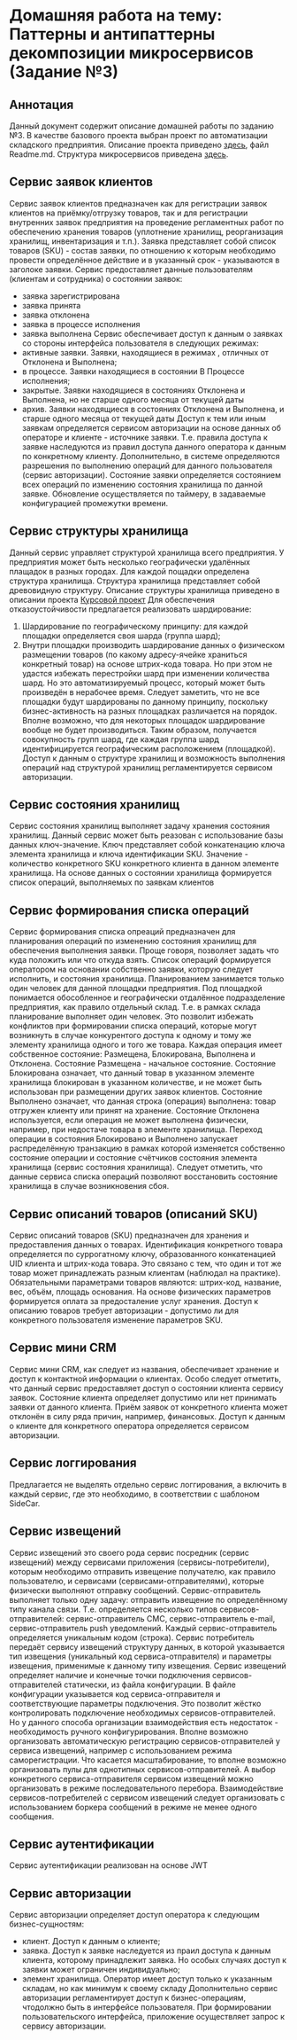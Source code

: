 # Домашняя работа на тему: Паттерны и антипаттерны декомпозиции микросервисов (Задание №3)
## Аннотация
Данный документ содержит описание домашней работы по заданию №3. В качестве базового проекта выбран проект по автоматизации складского предприятия.
Описание проекта приведено [здесь](https://github.com/Kiselb/Software-Architect-2019-11), файл Readme.md.
Структура микросервисов приведена [здесь](https://www.draw.io/?lightbox=1&highlight=0000ff&edit=_blank&layers=1&nav=1&title=apw%20(21).drawio#R7V1Zc%2BM2Ev41qkoerOJ9PEqWnE0lU5nEm93J05bGom1NZNFL0Rk7vz48ALDRaIqQeEgaeVLliBAJQo0%2Bvm40GiP7%2Bun1h2Tx%2FPghXkbrkWUsX0f2bGRZpmME2f%2FylreyJTDDsuEhWS3ZTVXD7erviDUarPVltYy20o1pHK%2FT1bPceBdvNtFdKrUtkiT%2BKt92H6%2Fltz4vHiKl4fZusVZb%2F7tapo%2BsNbSM6ot%2FRauHR%2F5qy2DfPC343axh%2B7hYxl9Bkz0f2ddJHKflp6fX62idU48TpnzupuZbMbIk2qQ6D3y4%2Fzr%2F9X%2B%2FLFd%2Fx7e%2Fu%2F%2BeXD0ZH65cr%2Bzmr8X6hf1kNtr0jdMgiV82yyjvxRjZ06%2BPqzS6fV7c5d9%2BzWY9a3tMn9bZlZl9vI83KZtGM7%2BddR8lafRaO3BTkCNjpCh%2BitLkLbuFP2D4jISMiXxO0q%2FVlAiOeYSzYbiMFRgbPIjOK0JlHxit9qCbE3RMt%2BVi%2B1jcyy8%2BLtI0SjZFi2UUpF2t19fxOk6K7u2bSf5fRyR2HJnENkFi2ydILG5sQ%2BLf%2FOe%2F%2FhN8%2BeG37Ze18%2FHtp98%2Fzf%2B4Ms1BWFMhEkHKHXRzZbqZLsGaDsWaXgd0o0XaVMgULTOlxi7jJH2MH%2BLNYj2vWqcyIat7fo7jZ0a%2BL1GavjH6LV7SWCZu9LpKP4HPf%2BRdjS2XXc5eWdfFxRu7KAeaj24332Y%2FJn5J7qJd3GLQE5VE60W6%2Bkt%2BAUVz9ujHeJW9uprgAE1wgKYtXSQPUcqeqmZukiSLN3Dbc37Ddsd7HAsxUhDI2rzpgcBAnFMOoeIjQZQWImmcgUgagYZIWpRIur2psmayZejgOf9497ZeZfRLmmn3uST0z59Fw%2BLuz4eC%2FL%2B8pFkvEWvvgqgmMsHiGhCVUnN2XyS1VZJmDDcx879Td5T98IwN8s9F%2BzQoWnJLWlz6xV%2BjaLwBt82LvxN%2B24zdxi7Lb03WVf55Wny2i88ef5HoDXYSsIHhec8mIJXndZsm8Z8RN%2FSbOJ9HyfazpsV69ZDDg7tsWgt%2ByadzlUHXCfviabVcFsqdYiRZTLEcFtdskPVKuY1QUhCOEsre4AVHvsOaSUzojKTJ2yduG%2FOL0nC6%2FLIynMWVbDmJOSnt0S5d5JNWt3vL6SPL6WP12pXptA35RZaPHCHlAa%2FlAz7zK0hjqzFAzNQlulEo0ZXZdoPLZHV%2BY%2B%2Bs7iFWD%2FEEd8bqNuKk0GrgXPRAYDutOJe9byjODfzL5FzTHopzQ3mCPeyWdsa56EWW26Rz0QOub7fiXGx9euZcZ0Th07CAjaHDEGXYjEO%2FKz45UmuFOa853C1xZtZuFX%2BnmkD3%2B5HlrXP8%2BTmRpMz7%2F0seliwk4WpbiEI%2BGNN4fi34mn%2BffXrI%2F%2F8h3jzEs%2Fyt302uf5x9z18fcJRcfO7oXbfZt7e%2F%2Fpz%2FjZIMg2Yf5q%2FPSbTdKsriNNF1rV7YxyGzajAFANTmoB4ZEUnW9chKf0pwrwE4fALabfDtlD8Ie1Ydril4V8i58gY84gL5gu0BF5ny7aCFy%2BQNECRHGYQP%2BnXBUFx5iGWP14AK5W8W9xug%2Fym4sxyZD%2FoMwbPB92ciCp07mkpAlnI0KbnozdH0Vbk4s%2BCPh2ypiF0fK%2FhDLL4I4zqVDZ9lAEGE%2BmHGRKrUIUNqIWlg34IuMsHIYP%2FwKR4d09Zg2W3j8VgCKKX9L6baln9k9hlCJAu03zBKl4ZoYkMYNuY4bAZGiigPUVbRXk1c%2BT4YDESTOAM%2FlI9jakm9VY9Xc1ohHG%2FxlAv%2B5vP2uZBlfj8eg3ijI3cuCD8Bdwo72EhEJCA6cnQWVqcLpegiQ2M5rh4A683QhMfwlfm6H%2FOG2cof%2F4Ze9tOejsZVP0fTn3a6dqfbLQcRixd46o6%2BjIaBlKsLpDpJuqDpRjvVe7gYUGMLkzUH3jEyhsd0McQo%2FfxvCKGJD15fmUtF0cOR%2BYBG8Mdb%2FEfCuAC0n3Dpy3p3K5g0OOGx3QrTPXu%2FAptQ1z6yX2HuimHI0JEjR4GPM1GZM0mzjCs5wDcD8gQBr7Q0PN7d5cid%2FjjjWHamAE4yEigcjYM8FLd4nTVFLw8n8hM1r615erJbz5TPkZB%2FD1KWEcQD9WF5v5ZWNBSJO0112IkGRGugbkBoQCoJsz9p1YisnByM8ojYCankwt7IRkdPdFNn5sDz5F%2FROiXcC1qciSj1jiw85%2BjIIvzmkIV37HQ1Plk4ZKkpTdAb0ZKmMW1EJ9AjmQL%2FAyavzeXojqETSTsT6e2Et7h%2Fy5OBTJW3TNvth7nIjG9LQ2CHCAXxNAlxUaZJ%2BE15EtLehxEVqTksOrRnTlzb7Iq9cyLEPhaxOaohJwI%2F4FsBYp4ekr6FiJwTzPIDf6zGY2mgZY37ClhxSg0EtQx5uabON7t0wIW2OvmuJqP0BrgsjXjwmQGuwFCJOizgqknA2hdw7SdT77CrR9iFOIxab7MHZTGNCOzRDSPeO%2BvynauD7J2l6Xb%2BGTEmjly7FNwYVuFRO5JLZZTz1SjfI8%2F3Dlcplfb9vZ39U7MsmX7BAdY5wCzXQHFC7ehTDqqh5AsUPTenFcDb1P1YQn%2FPlJfq5yzA5cF6UCZBJ1LL1ywT2Df8%2Fmxiy7lgD12O9jZN2Wn2SKd5UHnRcJpPTnsHVPR4WO1t05EsXZ9GfIWW32G%2BFUxahwhJ3cZ0mgLT%2Fe5JzAY24bJQbNCby2ITnu3pSQ%2FadOr7KtkCgmpOb1RrkcBiFPl6yBy7suwoayq6ng1Yaa5eoeaTXYq4Yb4hlmQovulP2s4%2F1wMj5oCQxWELCNC5HocECGAabilM1%2FVAmMyUFgLHRZnuGeHca2A%2FYUpY%2BB6GGAzIhiYRhqAKGfTHyGeRBuHIZLN10yBMsze6dZcHgXKrkESJPIj98kjFzg5k4V3wegfsp7Cpb0l9AseBssdE%2BheVVfWeKXoIpxNJjcMuL9jfQD4HJiqRfDYoenBoL%2FgQ9LCHIhEpohDZe5KpJlQNtOgQSsyBU8HG9A4cegMOjiezsKjfdrT8SaqGZT4rcGcb5CCPGZUG82DWiMAEcOgB9hOg4YbaBhM%2BnovhLQs5rKIILQSl4ZC85Z5BdBWXdjSJmDRFNNPoLUDkEY7%2BDNYJQYgQbmaaYjGplHVLd%2FS4SSXr6D49OZELcSEmSpsPup7hq2la05ubM1GCXaNwEV3i06NZsaC%2FIhBE5JdBre3zYiPNEViKpRZl99IFaMVUVQ12w04aaalV7D6E%2BxGh8Ms3n4Q%2BEiuvJZ17W3k9TTWFgIFDOaODgk6fCmW%2FC8IBgmDKO5rVoiWO8ism8iDfRQOKRkAEcgfFzL7GWQzRZjnJj7XI7fB6sd2u7g6EyY2lEAAZXIIKvK1lAUIPJeMq295qyvQpHWEwr3RUU8iwqyx5n4jCd4bcWymLq%2F1t5u5VqFZDaa%2B1LkM9KYJBVLE3qUXo%2Fopu1YQ8TzlcBJZOpIqUJedeK2NTxxmAcZL82kdpsLPw2TpgctPDgStiL8awRjiwmo3wsQNXyl58SjkMmtgUtDuOAWr40iA5QERsWbZIoRdiGoAbYPrvXtlRZyF%2F3a9cYq4i4qGDpj0FNelyMKE7ZFq0S046i%2BnvZMb9Zj3iDap9m5akDF5%2FElZrUcsd7kYdgnmQ7RbtEOTCfQ%2FQ1UcVt5rK4SilHC8DxioHB1lEJYaBLTyxNFVpFYgPyUpBRlVyTeKoG8XwGDLIROhR4MNjVUc5TX4R1mSX39MXv9DVFXoGhIQdb3eWo4nsuGlQm22oHEW%2FLxq2g4dzICc3ioBZkkxmlHrZPnLZsmUrYcgnKYjgCmkrzjj9vVv%2BEZHSJvbpAgjSp62emwhaKEvYNDzNNOHeRJDOLOhHBKOrp8Vq%2FS6EbTjIwkqc2IQyrBRShePw7DStT5QPNFf3OdZ6ROiYiOx8X%2FW%2BCxKEGcZddbckQc8XDXSxM2XsjL5epPSFIZ46KqFuUOHTqcLUexJ3S1yBz5A1Bqz3SxOVwPb7Sch5RYva4kIMaohoPaWb%2B5u%2FvoFhF2TDpclC3dLh%2FR0Rr1O5hiuT%2B3X0ykz6lLTu28yMpWdt9M0Am2rTQZ1oW33cFV5y6dnmOztPYZuDv2b9Zi%2FNRRB9fZVE29Xfi89FV7lYscqIWb%2FuNC%2F4bU%2FXi8%2FReiqMD9eMRYGa%2FN8uWbyLN5voLmX9j4QNhvy1QwxqJdcYB7Ypw0G3E34T8sd6vcosodxHfH%2B%2FjXphEKvFMX0oPAqD73WbBi%2FWf8PlykLdAEB%2FCFJjn%2FC3quDxMbeZLxYequDxrhGlq55VPFWApymDNhe6KyY%2F%2BdEIRey%2Fg6zaS81oPVGIHuKgEbHtYdjFE%2FskDvA%2BXD91rXhczfO1m3sSe%2FwaNNj%2BValxGgh7UX1VanwyiNfwQB1RuipjTXOi6qof8yj5K2NsGMFIKpTuhaJyek2l9OLqY5SsMmrk%2Bme2D3drFEK3OymErs64eniMUnS7q4PmHbyAbDVwI37AYZWBDj1oHgO47g6apz0%2BNUh7DL5mx0CanKvZQZCZD8XPhaTPgswvMEMffJCAviQ0nh1gHltkfMRXnhGMfT2Zae7M8lwtJt3feOB9sYHXMDL0gOPY%2FdsCHt0h4r5kkih0i2FeOgKsmodKdo5G%2B8rkabmCiXO7LcID7mvvIT3tFj3tFpglF2QR7z5hwZRO55O%2B2p0JeCHz7yGb7w9ZlIKef41zFr65c3L692k8nLOiHUtRHIHq1JauYaEy6LDJq7FaPuAG3R7OQ7N0zTEXHai0259%2BvxxdhU9JOHrgxKmpBPMOUTqddrSiTSWnDwtRanJ21H0tMJQ6keaWLuFmAQaBm55gvHcyyG6Y0%2BQFH224pU4o8IdkBbcGre67BNdHIbTTnEIcijl%2B%2BNvVQZyHrbkJFClwYokire6CJDD2sSP%2F5miretjDrBLK9kai%2BFA4taueV%2FVcjVSmQzmlis2ZvhSbs33%2BvX5wTp99YIytPq3%2FaNxjK1N%2BaO0RJcVL7apv7qGrj%2BxxKIvYF2vJZgTsd8S7aSfg2XPcQdt5zgc%2BpsWjMv36OqaF5otTKP3cMoyIjDp1GMegScMcVNBJw%2BrezelZCUUXU2b6IowjjuNVJ43X2xpm0ggwrWVeNRDXgIDL9Y5pMkN8cq5vHWgwDXyQNe6pZ3vpHYrLB2SHU5nl0Dx4ln2lJ83wbmfzfCiqpua5SNlw5cn2PL9huvtO2SjxxKkwi%2Bi3NbNkPQ3NLBq7Ik6ZWU6FB0xeYeMAHgjGIe5rbDhh9a8rlsgukzjPfq1uz%2BDR44d4GeV3%2FAM%3D).
## Сервис заявок клиентов
Сервис заявок клиентов предназначен как для регистрации заявок клиентов на приёмку/отгрузку товаров, так и для регистрации внутренних 
заявок предприятия на проведение регламентных работ по обеспечению хранения товаров (уплотнение хранилищ, реорганизация хранилищ,
инвентаризация и т.п.).
Заявка представляет собой список товаров (SKU) - состав заявки, по отношению к которым необходимо провести определённое действие
и в указанный срок - указываются в заголоке заявки.
Сервис предоставляет данные пользователям (клиентам и сотрудника) о состоянии заявок:
* заявка зарегистрирована
* заявка принята
* заявка отклонена
* заявка в процессе исполнения
* заявка выполнена
Сервис обеспечивает доступ к данным о заявках со стороны интерфейса пользователя в следующих режимах:
* активные заявки. Заявки, находящиеся в режимах , отличных от Отклонена и Выполнена;
* в процессе. Заявки находящиеся в состоянии В Процессе исполнения;
* закрытые. Заявки находящиеся в состояниях Отклонена и Выполнена, но не старше одного месяца от текущей даты
* архив. Заявки находящиеся в состояниях Отклонена и Выполнена, и старше одного месяца от текущей даты
Доступ к тем или иным заявкам определяется сервисом авторизации на основе данных об операторе и клиенте - источнике заявки.
Т.е. правила доступа к заявке наследуются из правил доступа данного оператора к данным по конкретному клиенту.
Дополнительно, в системе определяются разрешения по выполнению операций для данного пользователя (сервис авторизации).
Состояние заявки определяется состоянием всех операций по изменению состояния хранилища по данной заявке. Обновление
осуществляется по таймеру, в задаваемые конфигурацией промежутки времени.

## Сервис структуры хранилища
Данный сервис управляет структурой хранилища всего предприятия. У предприятия может быть несколько географически
удалённых плащадок в разных городах. Для каждой пощадки определена структура хранилища. Структура хранилища представляет собой
древовидную структуру. Описание структуры хранилища приведено в описании проекта [Курсовой проект](https://github.com/Kiselb/Software-Architect-2019-11)
Для обеспечения отказоустойчивости предлагается реализовать шардирование:
1. Шардирование по географическому принципу: для каждой площадки определяется своя шарда (группа шард);
2. Внутри площадки производить шардирование данных о физическом размещении товаров (по какому адресу-ячейке храниться конкретный товар) на основе штрих-кода товара.
Но при этом не удастся избежать перестройки шард при изменении количества шард. Но это автоматизируемый процесс, который может быть произведён в нерабочее время.
Следует заметить, что не все площадки будут шардированы по данному принципу, поскольку бизнес-активность на разных площадках различается на порядок.
Вполне возможно, что для некоторых площадок шардирование вообще не будет производиться.
Таким образом, получается совокупность групп шард, где каждая группа шард идентифицируется географическим расположением (площадкой).
Доступ к данным о структуре хранилищ и возможность выполнения операций над структурой хранилищ регламентируется сервисом авторизации.

## Сервис состояния хранилищ
Сервис состояния хранилищ выполняет задачу хранения состояния хранилищ. Данный сервис может быть реазован с использование
базы данных ключ-значение. Ключ представляет собой конкатенацию ключа элемента хранилища и ключа идентификации SKU. Значение -
количество конкретного SKU конкретного клиента в данном элементе хранилища. На основе данных о состоянии хранилища формируется 
список операций, выполняемых по заявкам клиентов

## Сервис формирования списка операций
Сервис формирования списка опреаций предназначен для планирования операций по изменению состояния хранилищ
для обеспечения выполнения заявки. Проще говоря, позволяет задать что куда положить или что откуда взять.
Список операций формируется оператором на основании собственно заявки, которую следует исполнить, и состояния хранилища.
Планированием занимается только один человек для данной площадки предприятия. Под площадкой понимается обособленное и географически
отдалённое подразделение предприятия, как правило отдельный склад. Т.е. в рамках склада планирование выполняет один человек.
Это позволит избежать конфликтов при формировании списка операций, которые могут возникнуть в случае конкурентого
доступа к одному и тому же элементу хранилища одного и того же товара.
Каждая операция имеет собственное состояние: Размещена, Блокирована, Выполнена и Отклонена. Состояние Размещена -
начальное состояние. Состояние Блокирована означает, что данный товар в указанном элементе хранилища блокирован в указанном количестве,
и не может быть использован при размещении других заявок клиентов. Состояние Выполнено означает, что данная строка (операция)
выполнена: товар отгружен клиенту или принят на хранение. Состояние Отклонена используется, если операция не может выполнена
физически, например, при недостаче товара в элементе хранилища.
Переход операции в состояния Блокировано и Выполнено запускает распределённую транзакцию в рамках которой изменяется
собственно состояние операции и состояние счётчиков состояния элемента хранилища (сервис состояния хранилища).
Следует отметить, что данные сервиса списка операций позволяют восстановить состояние хранилища в случае
возникновения сбоя.

## Сервис описаний товаров (описаний SKU)
Сервис описаний товаров (SKU) предназначен для хранения и предоставления данных о товарах. Идентификация конкретного
товара определяется по суррогатному ключу, образованного конкатенацией UID клиента и штрих-кода товара. Это связано
с тем, что один и тот же товар может принадлежать разным клиентам (наблюдал на практике).
Обязательными параметрами товаров являются: штрих-код, название, вес, объём, площадь основания. На основе физических параметров
формируется оплата за предосталение услуг хранения.
Доступ к описанию товаров требует авторизации - допустимо ли для конкретного пользователя изменение параметров SKU. 

## Сервис мини CRM
Сервис мини CRM, как следует из названия, обеспечивает хранение и доступ к контактной информации о клиентах.
Особо следует отметить, что данный сервис предоставляет доступ о состоянии клиента сервису заявок.
Состояние клиента определяет допустимо или нет принимать заявки от данного клиента. Приём заявок от конкретного клиента
может отклонён в силу ряда причин, например, финансовых.
Доступ к данным о клиенте для конкретного оператора определяется сервисом авторизации.

## Сервис логгирования
Предлагается не выделять отдельно сервис логгирования, а включить в каждый сервис, где это необходимо, в соответствии с шаблоном SideCar. 

## Сервис извещений
Сервис извещений это своего рода сервис посредник (сервис извещений) между сервисами приложения (сервисы-потребители), которым необходимо отправить
извещение получателю, как правило пользователю, и сервисами (сервисами-отправителями), которые физически выполняют отправку сообщений.
Сервис-отправитель выполняет только одну задачу: отправить извещение по определённому типу канала связи.
Т.е. определяется несколько типов сервисов-отправителей: сервис-отправитель СМС, сервис-отправитель e-mail, сервис-отправитель push
уведомлений. Каждый сервис-отправитель определяется уникальным кодом (строка).
Сервис потребитель передаёт сервису извещений структуру данных, в которой указывается тип извещения (уникальный код сервиса-отправителя)
и параметры извещения, применимые к данному типу извещения.
Сервис извещений определяет наличие и конечные точки подключения сервисов-отправителей статически, из файла конфигурации.
В файле конфигурации указывается код сервиса-отправителя и соответствующие параметры подключения. Это позволит жёстко контролировать
подключение необходимых сервисов-отправителей. Но у данного способа организации взаимодействия есть недостаток - необходимость ручного
конфигурирования.
Вполне возможно организовать автоматическую регистрацию сервисов-отправителей у сервиса извещений, например с использованием режима
саморегистрации.
Что касается масштабирование, то вполне возможно организовать пулы для однотипных сервисов-отправителей. А выбор конкретного сервиса-отправителя
сервисом извещений можно организовать в режиме последовательного перебора.
Взаимодействие сервисов-потребителей с сервисом извещений следует организовать с использованием боркера сообщений в режиме
не менее одного сообщения.

## Сервис аутентификации
Сервис аутентификации реализован на основе JWT

## Сервис авторизации
Сервис авторизации определяет доступ оператора к следующим бизнес-сущностям:
* клиент. Доступ к данным о клиенте;
* заявка. Доступ к заявке наследуется из праил доступа к данным клиента, которому принадлежит заявка.
Но особых случаях доступ к заявки может ограничен индивидуально;
* элемент хранилища. Оператор имеет доступ только к указанным складам, но как минимум к своему складу
Дополнительно сервис авторизации регламентирует доступ к бизнес-операциям, чтодолжно быть в интерфейсе пользователя.
При формировании пользовательского интерфейса, приложение осуществляет запрос к сервису авторизации.
